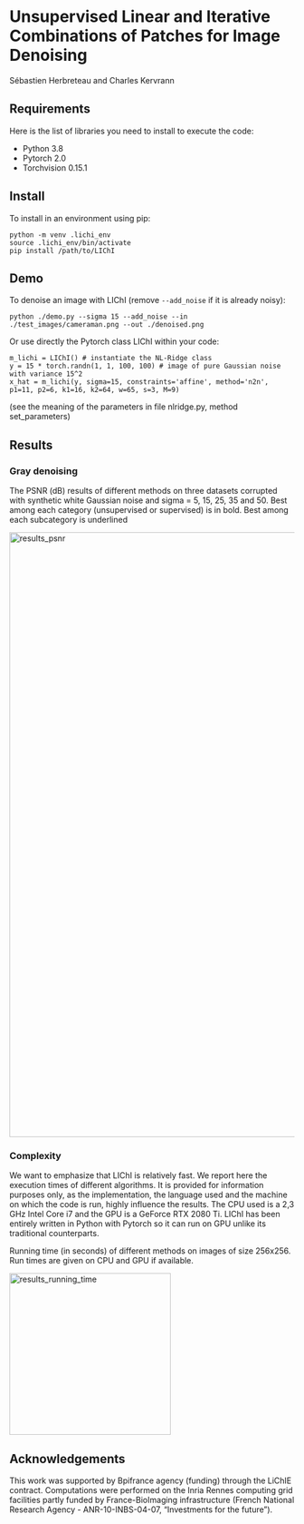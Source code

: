 # Unsupervised Linear and Iterative Combinations of Patches for Image Denoising
Sébastien Herbreteau and Charles Kervrann

## Requirements

Here is the list of libraries you need to install to execute the code:
* Python 3.8
* Pytorch 2.0
* Torchvision 0.15.1

## Install

To install in an environment using pip:

```
python -m venv .lichi_env
source .lichi_env/bin/activate
pip install /path/to/LIChI
```

## Demo

To denoise an image with LIChI (remove ``--add_noise`` if it is already noisy):
```
python ./demo.py --sigma 15 --add_noise --in ./test_images/cameraman.png --out ./denoised.png
```

Or use directly the Pytorch class LIChI within your code:
```
m_lichi = LIChI() # instantiate the NL-Ridge class
y = 15 * torch.randn(1, 1, 100, 100) # image of pure Gaussian noise with variance 15^2
x_hat = m_lichi(y, sigma=15, constraints='affine', method='n2n', p1=11, p2=6, k1=16, k2=64, w=65, s=3, M=9)
```
(see the meaning of the parameters in file nlridge.py, method set_parameters)

## Results

### Gray denoising
The PSNR (dB) results of different methods on three datasets corrupted with synthetic white Gaussian noise
and sigma = 5, 15, 25, 35 and 50. Best among each category (unsupervised or supervised) is in bold. Best among each
subcategory is underlined

<img width="1066" alt="results_psnr" src="https://user-images.githubusercontent.com/88136310/205091125-6dbbf47c-d639-4485-8a95-f649ccc44efa.png">


### Complexity
We want to emphasize that  LIChI is relatively fast. We report here the execution times of different algorithms. It is
provided for information purposes only, as the implementation, the language used and the machine on which the code is run, highly influence the  results. The CPU used is a 2,3 GHz Intel Core i7 and the GPU is a GeForce RTX 2080 Ti. LIChI has been entirely written in Python with Pytorch so it can run on GPU unlike its traditional counterparts. 


Running time (in seconds) of different methods on images of size 256x256. Run times are given on CPU and GPU if available.

<img width="285" alt="results_running_time" src="https://user-images.githubusercontent.com/88136310/205092027-11aa0770-17fd-40c1-b9d7-1973c56732b3.png">


## Acknowledgements

This work was supported by Bpifrance agency (funding) through the LiChIE contract. Computations  were performed on the Inria Rennes computing grid facilities partly funded by France-BioImaging infrastructure (French National Research Agency - ANR-10-INBS-04-07, “Investments for the future”).

